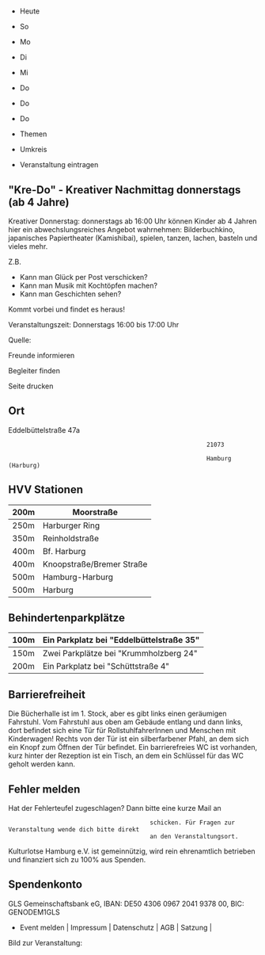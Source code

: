 # 

- Heute
- So
- Mo
- Di
- Mi
- Do
- Do
- Do

- Themen
- Umkreis

- Veranstaltung eintragen

## "Kre-Do" - Kreativer Nachmittag donnerstags (ab 4 Jahre)

<!-- image -->

Kreativer Donnerstag: donnerstags ab 16:00 Uhr können Kinder ab 4 Jahren hier ein abwechslungsreiches Angebot wahrnehmen: Bilderbuchkino, japanisches Papiertheater (Kamishibai), spielen, tanzen, lachen, basteln und vieles mehr.

Z.B.
- Kann man Glück per Post verschicken?
- Kann man Musik mit Kochtöpfen machen?
- Kann man Geschichten sehen?

Kommt vorbei und findet es heraus!

Veranstaltungszeit: Donnerstags 16:00 bis 17:00 Uhr

Quelle:

Freunde informieren

Begleiter finden

Seite drucken

## Ort

Eddelbüttelstraße 47a

				                                            21073 

				                                            Hamburg (Harburg)

## HVV Stationen

| 200m   | Moorstraße                |
|--------|---------------------------|
| 250m   | Harburger Ring            |
| 350m   | Reinholdstraße            |
| 400m   | Bf. Harburg               |
| 400m   | Knoopstraße/Bremer Straße |
| 500m   | Hamburg-Harburg           |
| 500m   | Harburg                   |

## Behindertenparkplätze

| 100m   | Ein Parkplatz bei "Eddelbüttelstraße 35"   |
|--------|--------------------------------------------|
| 150m   | Zwei Parkplätze bei "Krummholzberg 24"     |
| 200m   | Ein Parkplatz bei "Schüttstraße 4"         |

## Barrierefreiheit

Die Bücherhalle ist im 1. Stock, aber es gibt links einen geräumigen Fahrstuhl. Vom Fahrstuhl aus oben am Gebäude entlang und dann links, dort befindet sich eine Tür für RollstuhlfahrerInnen und Menschen mit Kinderwagen! Rechts von der Tür ist ein silberfarbener Pfahl, an dem sich ein Knopf zum Öffnen der Tür befindet. Ein barrierefreies WC ist vorhanden, kurz hinter der Rezeption ist ein Tisch, an dem ein Schlüssel für das WC geholt werden kann.

## Fehler melden

Hat der Fehlerteufel zugeschlagen? Dann bitte eine kurze Mail an
											
											schicken. Für Fragen zur Veranstaltung wende dich bitte direkt
											an den Veranstaltungsort.

Kulturlotse Hamburg e.V. ist gemeinnützig, wird rein ehrenamtlich betrieben und finanziert sich zu 100% aus Spenden.

## Spendenkonto

GLS Gemeinschaftsbank eG, IBAN: DE50 4306 0967 2041 9378 00, BIC: GENODEM1GLS

- Event melden | Impressum | Datenschutz | AGB | Satzung |

Bild zur Veranstaltung:

<!-- image -->